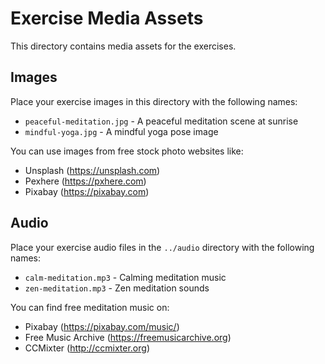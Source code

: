 # Exercise Media Assets

This directory contains media assets for the exercises.

## Images
Place your exercise images in this directory with the following names:
- `peaceful-meditation.jpg` - A peaceful meditation scene at sunrise
- `mindful-yoga.jpg` - A mindful yoga pose image

You can use images from free stock photo websites like:
- Unsplash (https://unsplash.com)
- Pexhere (https://pxhere.com)
- Pixabay (https://pixabay.com)

## Audio
Place your exercise audio files in the `../audio` directory with the following names:
- `calm-meditation.mp3` - Calming meditation music
- `zen-meditation.mp3` - Zen meditation sounds

You can find free meditation music on:
- Pixabay (https://pixabay.com/music/)
- Free Music Archive (https://freemusicarchive.org)
- CCMixter (http://ccmixter.org) 